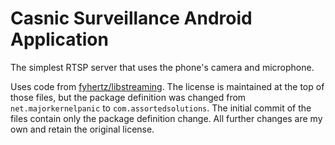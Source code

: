 # Casnic Surveillance Android Application

The simplest RTSP server that uses the phone's camera and microphone.

Uses code from [fyhertz/libstreaming](https://github.com/fyhertz/libstreaming/tree/2.2). The license is maintained at the top of those files, but the package definition was changed from `net.majorkernelpanic` to `com.assortedsolutions`. The initial commit of the files contain only the package definition change. All further changes are my own and retain the original license.
